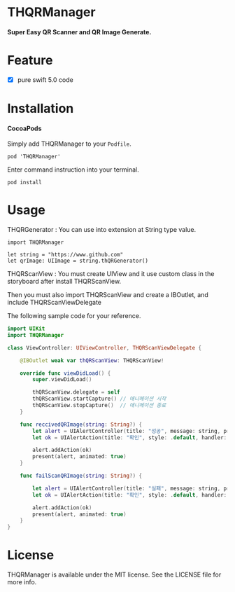 # THQRManager
#### Super Easy QR Scanner and QR Image Generate.

# Feature
- [x] pure swift 5.0 code

# Installation

#### CocoaPods
Simply add THQRManager to your `Podfile`.

```
pod 'THQRManager'
```
Enter command instruction into your terminal.

```
pod install
```

# Usage

THQRGenerator : You can use into extension at String type value.
```
import THQRManager

let string = "https://www.github.com"
let qrImage: UIImage = string.thQRGenerator()
```

THQRScanView : You must create UIView and it use custom class in the storyboard after install THQRScanView.

Then you must also import THQRScanView and create a IBOutlet, and include THQRScanViewDelegate

The following sample code for your reference.

```swift
import UIKit
import THQRManager

class ViewController: UIViewController, THQRScanViewDelegate {

    @IBOutlet weak var thQRScanView: THQRScanView!

    override func viewDidLoad() {
        super.viewDidLoad()

        thQRScanView.delegate = self
        thQRScanView.startCapture() // 애니메이션 시작
        thQRScanView.stopCapture()  // 애니메이션 종료
    }

    func reccivedQRImage(string: String?) {
        let alert = UIAlertController(title: "성공", message: string, preferredStyle: .alert)
        let ok = UIAlertAction(title: "확인", style: .default, handler: nil)

        alert.addAction(ok)
        present(alert, animated: true)
    }

    func failScanQRImage(string: String?) {

        let alert = UIAlertController(title: "실패", message: string, preferredStyle: .alert)
        let ok = UIAlertAction(title: "확인", style: .default, handler: nil)

        alert.addAction(ok)
        present(alert, animated: true)
    }
}
```

# License

THQRManager is available under the MIT license. See the LICENSE file for more info.
